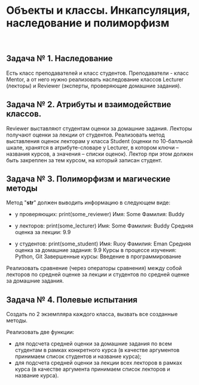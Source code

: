 # Объекты и классы. Инкапсуляция, наследование и полиморфизм
​
## Задача № 1. Наследование
Есть класс преподавателей и класс студентов. 
Преподаватели - класс Mentor, а от него нужно реализовать наследование классов Lecturer (лекторы) и Reviewer (эксперты, проверяющие домашние задания). 

## Задача № 2. Атрибуты и взаимодействие классов.
Reviewer выставляют студентам оценки за домашние задания. 
Лекторы получают оценки за лекции от студентов.
Реализовать метод выставления оценок лекторам у класса Student 
(оценки по 10-балльной шкале, хранятся в атрибуте-словаре у Lecturer, в котором ключи – названия курсов, а значения – списки оценок). 
Лектор при этом должен быть закреплен за тем курсом, на который записан студент.

## Задача № 3. Полиморфизм и магические методы
Метод "__str__" должен выводить информацию в следующем виде:

- у проверяющих:
  print(some_reviewer)
  Имя: Some
  Фамилия: Buddy

- у лекторов:
  print(some_lecturer)
  Имя: Some
  Фамилия: Buddy
  Средняя оценка за лекции: 9.9
  
- у студентов:
  print(some_student)
  Имя: Ruoy
  Фамилия: Eman
  Средняя оценка за домашние задания: 9.9
  Курсы в процессе изучения: Python, Git
  Завершенные курсы: Введение в программирование
  
Реализовать сравнение (через операторы сравнения) между собой лекторов по средней оценке за лекции и студентов по средней оценке за домашние задания.

## Задача № 4. Полевые испытания

Создать по 2 экземпляра каждого класса, вызвать все созданные методы.

Реализовать две функции:

- для подсчета средней оценки за домашние задания по всем студентам в рамках конкретного курса (в качестве аргументов принимаем список студентов и название курса);
- для подсчета средней оценки за лекции всех лекторов в рамках курса (в качестве аргумента принимаем список лекторов и название курса).
